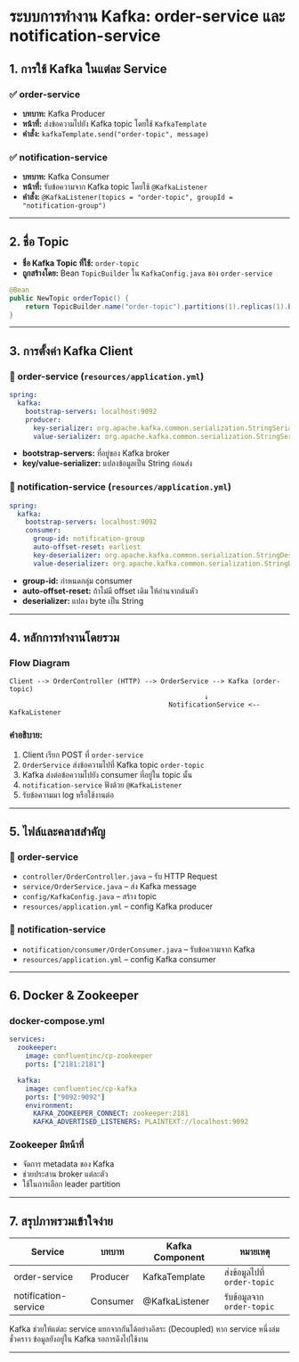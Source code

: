 # ระบบการทำงาน Kafka: order-service และ notification-service

## 1. การใช้ Kafka ในแต่ละ Service

### ✅ order-service

* **บทบาท:** Kafka Producer
* **หน้าที่:** ส่งข้อความไปยัง Kafka topic โดยใช้ `KafkaTemplate`
* **คำสั่ง:** `kafkaTemplate.send("order-topic", message)`

### ✅ notification-service

* **บทบาท:** Kafka Consumer
* **หน้าที่:** รับข้อความจาก Kafka topic โดยใช้ `@KafkaListener`
* **คำสั่ง:** `@KafkaListener(topics = "order-topic", groupId = "notification-group")`

---

## 2. ชื่อ Topic

* **ชื่อ Kafka Topic ที่ใช้:** `order-topic`
* **ถูกสร้างโดย:** Bean `TopicBuilder` ใน `KafkaConfig.java` ของ `order-service`

```java
@Bean
public NewTopic orderTopic() {
    return TopicBuilder.name("order-topic").partitions(1).replicas(1).build();
}
```

---

## 3. การตั้งค่า Kafka Client

### 🔹 order-service (`resources/application.yml`)

```yaml
spring:
  kafka:
    bootstrap-servers: localhost:9092
    producer:
      key-serializer: org.apache.kafka.common.serialization.StringSerializer
      value-serializer: org.apache.kafka.common.serialization.StringSerializer
```

* **bootstrap-servers:** ที่อยู่ของ Kafka broker
* **key/value-serializer:** แปลงข้อมูลเป็น String ก่อนส่ง

### 🔹 notification-service (`resources/application.yml`)

```yaml
spring:
  kafka:
    bootstrap-servers: localhost:9092
    consumer:
      group-id: notification-group
      auto-offset-reset: earliest
      key-deserializer: org.apache.kafka.common.serialization.StringDeserializer
      value-deserializer: org.apache.kafka.common.serialization.StringDeserializer
```

* **group-id:** กำหนดกลุ่ม consumer
* **auto-offset-reset:** ถ้าไม่มี offset เดิม ให้อ่านจากต้นหัว
* **deserializer:** แปลง byte เป็น String

---

## 4. หลักการทำงานโดยรวม

### Flow Diagram

```text
Client --> OrderController (HTTP) --> OrderService --> Kafka (order-topic)
                                                 ↓
                                        NotificationService <-- KafkaListener
```

### คำอธิบาย:

1. Client เรียก POST ที่ `order-service`
2. `OrderService` ส่งข้อความไปที่ Kafka topic `order-topic`
3. Kafka ส่งต่อข้อความไปยัง consumer ที่อยู่ใน topic นั้น
4. `notification-service` ฟังด้วย `@KafkaListener`
5. รับข้อความมา log หรือใช้งานต่อ

---

## 5. ไฟล์และคลาสสำคัญ

### 📂 order-service

* `controller/OrderController.java` – รับ HTTP Request
* `service/OrderService.java` – ส่ง Kafka message
* `config/KafkaConfig.java` – สร้าง topic
* `resources/application.yml` – config Kafka producer

### 📂 notification-service

* `notification/consumer/OrderConsumer.java` – รับข้อความจาก Kafka
* `resources/application.yml` – config Kafka consumer

---

## 6. Docker & Zookeeper

### docker-compose.yml

```yaml
services:
  zookeeper:
    image: confluentinc/cp-zookeeper
    ports: ["2181:2181"]

  kafka:
    image: confluentinc/cp-kafka
    ports: ["9092:9092"]
    environment:
      KAFKA_ZOOKEEPER_CONNECT: zookeeper:2181
      KAFKA_ADVERTISED_LISTENERS: PLAINTEXT://localhost:9092
```

### Zookeeper มีหน้าที่

* จัดการ metadata ของ Kafka
* ช่วยประสาน broker แต่ละตัว
* ใช้ในการเลือก leader partition

---

## 7. สรุปภาพรวมเข้าใจง่าย

| Service              | บทบาท    | Kafka Component | หมายเหตุ                     |
| -------------------- | -------- | --------------- | ---------------------------- |
| order-service        | Producer | KafkaTemplate   | ส่งข้อมูลไปที่ `order-topic` |
| notification-service | Consumer | @KafkaListener  | รับข้อมูลจาก `order-topic`   |

Kafka ช่วยให้แต่ละ service แยกจากกันได้อย่างอิสระ (Decoupled)
หาก service หนึ่งล่มชั่วคราว ข้อมูลยังอยู่ใน Kafka รอการดึงไปใช้งาน

---

